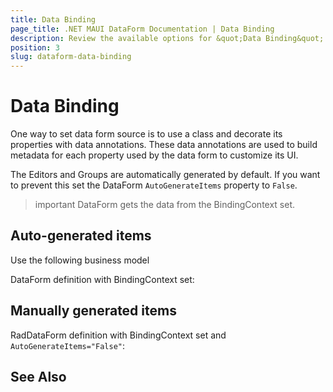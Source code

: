 ```yaml
---
title: Data Binding
page_title: .NET MAUI DataForm Documentation | Data Binding
description: Review the available options for &quot;Data Binding&quot; which DataForm for .NET MAUI control.
position: 3
slug: dataform-data-binding
---
```


# Data Binding

One way to set data form source is to use a class and decorate its properties with data annotations. These data annotations are used to build metadata for each property used by the data form to customize its UI.

The Editors and Groups are automatically generated by default. If you want to prevent this set the DataForm `AutoGenerateItems` property to `False`.

>important DataForm gets the data from the BindingContext set. 

## Auto-generated items

Use the following business model

<snippet id='dataform-gettingstarted-model'/>

DataForm definition with BindingContext set:

<snippet id='dataform-gettingstarted-xaml'/>


## Manually generated items

<snippet id='dataform-editors-model'/>

RadDataForm definition with BindingContext set and `AutoGenerateItems="False"`:

<snippet id='dataform-editors'/>

## See Also


